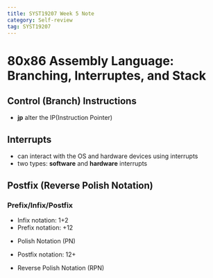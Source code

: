 ```yaml
---
title: SYST19207 Week 5 Note
category: Self-review
tag: SYST19207
---
```

# 80x86 Assembly Language: Branching, Interruptes, and Stack
## Control (Branch) Instructions
* **jp** alter the IP(Instruction Pointer)

## Interrupts
* can interact with the OS and hardware devices using interrupts
* two types: **software** and **hardware** interrupts

## Postfix (Reverse Polish Notation)
### Prefix/Infix/Postfix
* Infix notation: 1+2
* Prefix notation: +12
 - Polish Notation (PN)
* Postfix notation: 12+
 - Reverse Polish Notation (RPN)